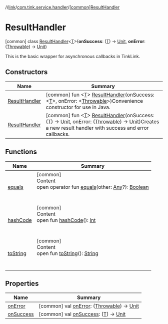 //[link](../../index.md)/[com.tink.service.handler](../index.md)/[[common]ResultHandler](index.md)



# ResultHandler  
 [common] class [ResultHandler](index.md)<[T](index.md)>(**onSuccess**: ([T](index.md)) -> [Unit](https://kotlinlang.org/api/latest/jvm/stdlib/kotlin/-unit/index.html), **onError**: ([Throwable](https://kotlinlang.org/api/latest/jvm/stdlib/kotlin/-throwable/index.html)) -> [Unit](https://kotlinlang.org/api/latest/jvm/stdlib/kotlin/-unit/index.html))

This is the basic wrapper for asynchronous callbacks in TinkLink.

   


## Constructors  
  
|  Name|  Summary| 
|---|---|
| <a name="com.tink.service.handler/ResultHandler/ResultHandler/#[TypeParam(bounds=[kotlin.Any?])]#[kotlin.Throwable]/PointingToDeclaration/"></a>[ResultHandler](-result-handler.md)| <a name="com.tink.service.handler/ResultHandler/ResultHandler/#[TypeParam(bounds=[kotlin.Any?])]#[kotlin.Throwable]/PointingToDeclaration/"></a> [common] fun <[T](index.md)> [ResultHandler](-result-handler.md)(onSuccess: <ERROR CLASS><[T](index.md)>, onError: <ERROR CLASS><[Throwable](https://kotlinlang.org/api/latest/jvm/stdlib/kotlin/-throwable/index.html)>)Convenience constructor for use in Java.   <br>
| <a name="com.tink.service.handler/ResultHandler/ResultHandler/#kotlin.Function1[TypeParam(bounds=[kotlin.Any?]),kotlin.Unit]#kotlin.Function1[kotlin.Throwable,kotlin.Unit]/PointingToDeclaration/"></a>[ResultHandler](-result-handler.md)| <a name="com.tink.service.handler/ResultHandler/ResultHandler/#kotlin.Function1[TypeParam(bounds=[kotlin.Any?]),kotlin.Unit]#kotlin.Function1[kotlin.Throwable,kotlin.Unit]/PointingToDeclaration/"></a> [common] fun <[T](index.md)> [ResultHandler](-result-handler.md)(onSuccess: ([T](index.md)) -> [Unit](https://kotlinlang.org/api/latest/jvm/stdlib/kotlin/-unit/index.html), onError: ([Throwable](https://kotlinlang.org/api/latest/jvm/stdlib/kotlin/-throwable/index.html)) -> [Unit](https://kotlinlang.org/api/latest/jvm/stdlib/kotlin/-unit/index.html))Creates a new result handler with success and error callbacks.   <br>


## Functions  
  
|  Name|  Summary| 
|---|---|
| <a name="kotlin/Any/equals/#kotlin.Any?/PointingToDeclaration/"></a>[equals](../../com.tink.service.user/[common]-user-profile-service-impl/index.md#%5Bkotlin%2FAny%2Fequals%2F%23kotlin.Any%3F%2FPointingToDeclaration%2F%5D%2FFunctions%2F1135467963)| <a name="kotlin/Any/equals/#kotlin.Any?/PointingToDeclaration/"></a>[common]  <br>Content  <br>open operator fun [equals](../../com.tink.service.user/[common]-user-profile-service-impl/index.md#%5Bkotlin%2FAny%2Fequals%2F%23kotlin.Any%3F%2FPointingToDeclaration%2F%5D%2FFunctions%2F1135467963)(other: [Any](https://kotlinlang.org/api/latest/jvm/stdlib/kotlin/-any/index.html)?): [Boolean](https://kotlinlang.org/api/latest/jvm/stdlib/kotlin/-boolean/index.html)  <br><br><br>
| <a name="kotlin/Any/hashCode/#/PointingToDeclaration/"></a>[hashCode](../../com.tink.service.user/[common]-user-profile-service-impl/index.md#%5Bkotlin%2FAny%2FhashCode%2F%23%2FPointingToDeclaration%2F%5D%2FFunctions%2F1135467963)| <a name="kotlin/Any/hashCode/#/PointingToDeclaration/"></a>[common]  <br>Content  <br>open fun [hashCode](../../com.tink.service.user/[common]-user-profile-service-impl/index.md#%5Bkotlin%2FAny%2FhashCode%2F%23%2FPointingToDeclaration%2F%5D%2FFunctions%2F1135467963)(): [Int](https://kotlinlang.org/api/latest/jvm/stdlib/kotlin/-int/index.html)  <br><br><br>
| <a name="kotlin/Any/toString/#/PointingToDeclaration/"></a>[toString](../../com.tink.service.user/[common]-user-profile-service-impl/index.md#%5Bkotlin%2FAny%2FtoString%2F%23%2FPointingToDeclaration%2F%5D%2FFunctions%2F1135467963)| <a name="kotlin/Any/toString/#/PointingToDeclaration/"></a>[common]  <br>Content  <br>open fun [toString](../../com.tink.service.user/[common]-user-profile-service-impl/index.md#%5Bkotlin%2FAny%2FtoString%2F%23%2FPointingToDeclaration%2F%5D%2FFunctions%2F1135467963)(): [String](https://kotlinlang.org/api/latest/jvm/stdlib/kotlin/-string/index.html)  <br><br><br>


## Properties  
  
|  Name|  Summary| 
|---|---|
| <a name="com.tink.service.handler/ResultHandler/onError/#/PointingToDeclaration/"></a>[onError](on-error.md)| <a name="com.tink.service.handler/ResultHandler/onError/#/PointingToDeclaration/"></a> [common] val [onError](on-error.md): ([Throwable](https://kotlinlang.org/api/latest/jvm/stdlib/kotlin/-throwable/index.html)) -> [Unit](https://kotlinlang.org/api/latest/jvm/stdlib/kotlin/-unit/index.html)   <br>
| <a name="com.tink.service.handler/ResultHandler/onSuccess/#/PointingToDeclaration/"></a>[onSuccess](on-success.md)| <a name="com.tink.service.handler/ResultHandler/onSuccess/#/PointingToDeclaration/"></a> [common] val [onSuccess](on-success.md): ([T](index.md)) -> [Unit](https://kotlinlang.org/api/latest/jvm/stdlib/kotlin/-unit/index.html)   <br>

